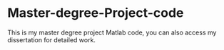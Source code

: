 # Master-degree-Project-code
This is my master degree project Matlab code, you can also access my dissertation for detailed work.

